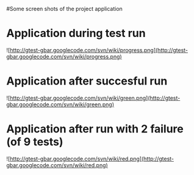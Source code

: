 #Some screen shots of the project application
# Application during test run #
![http://gtest-gbar.googlecode.com/svn/wiki/progress.png](http://gtest-gbar.googlecode.com/svn/wiki/progress.png)

# Application after succesful run #
![http://gtest-gbar.googlecode.com/svn/wiki/green.png](http://gtest-gbar.googlecode.com/svn/wiki/green.png)

# Application after run with 2 failure (of 9 tests) #
![http://gtest-gbar.googlecode.com/svn/wiki/red.png](http://gtest-gbar.googlecode.com/svn/wiki/red.png)
